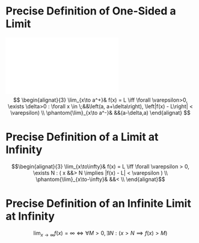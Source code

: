 # Precise Definition of One-Sided a Limit
![1000|center](precise-definition-of-onesided-limit.excalidraw.md)
$$
\begin{alignat}{3}
	\lim_{x\to a^+}& f(x) = L \iff \forall \varepsilon>0, \exists \delta>0 :  \forall x \in \;&&\left(a, a+\delta\right), \left|f(x) - L\right| < \varepsilon)
\\
	\phantom{\lim}_{x\to a^-}& &&(a-\delta,a)
\end{alignat}
$$
# Precise Definition of a Limit at Infinity
$$\begin{alignat}{3}
	\lim_{x\to\infty}& f(x) = L \iff \forall \varepsilon > 0, \exists N : ( x &&> N \implies |f(x) - L| < \varepsilon ) 
\\
	\phantom{\lim}_{x\to-\infty}& &&< \\
\end{alignat}$$
# Precise Definition of an Infinite Limit at Infinity
$$ \lim_{x\to\infty} f(x) = \infty \iff  \forall M > 0, \exists N : ( x > N \implies f(x) > M ) $$
